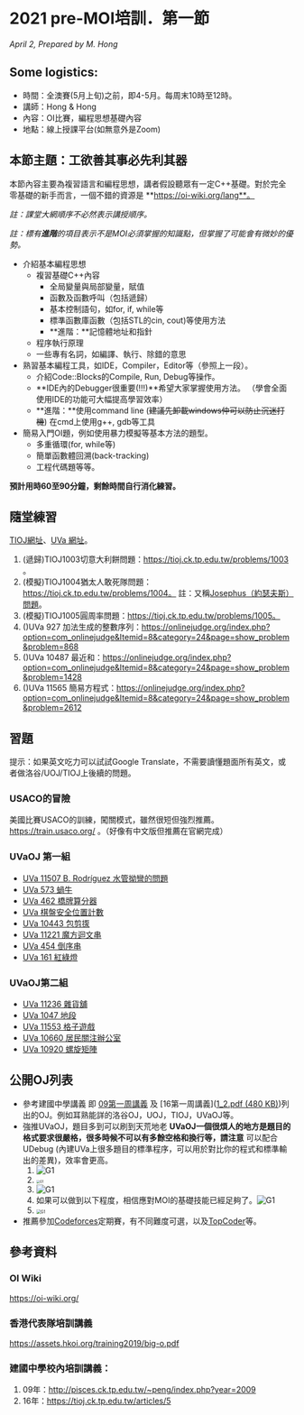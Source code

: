 # 2021 pre-MOI培訓．第一節

<i>April 2, Prepared by M. Hong</i>

## Some logistics:

- 時間：全澳賽(5月上旬)之前，即4-5月。每周末10時至12時。
- 講師：Hong & Hong
- 內容：OI比賽，編程思想基礎內容
- 地點：線上授課平台(如無意外是Zoom)

## 本節主題：工欲善其事必先利其器

本節內容主要為複習語言和編程思想，講者假設聽眾有一定C++基礎。對於完全零基礎的新手而言，一個不錯的資源是 **https://oi-wiki.org/lang**。

<i>註：課堂大網順序不必然表示講授順序。</i>

*註：標有**進階**的項目表示不是MOI必須掌握的知識點，但掌握了可能會有微妙的優勢。*

- 介紹基本編程思想
    - 複習基礎C++內容
        - 全局變量與局部變量，賦值
        - 函數及函數呼叫（包括遞歸）
        - 基本控制語句，如for, if, while等
        - 標準函數庫函數（包括STL的cin, cout)等使用方法
        - **進階：**記憶體地址和指針
    - 程序執行原理
    - 一些專有名詞，如編譯、執行、除錯的意思
- 熟習基本編程工具，如IDE，Compiler，Editor等（參照上一段）。
    - 介紹Code::Blocks的Compile, Run, Debug等操作。
    - **IDE內的Debugger很重要(!!!)**希望大家掌握使用方法。
        （學會全面使用IDE的功能可大幅提高學習效率）
    - **進階：**使用command line (~~建議先卸載windows仲可以防止沉迷打機~~)
        在cmd上使用g++, gdb等工具
- 簡易入門OI題，例如使用暴力模擬等基本方法的題型。
    - 多重循環(for, while等)
    - 簡單函數體回溯(back-tracking)
    - 工程代碼題等等。

**預計用時60至90分鐘，剩餘時間自行消化練習。**

## 隨堂練習

[TIOJ網址](tioj.ck.tp.edu.tw/problems/)、[UVa 網址](onlinejudge.org)。

1. (遞歸)TIOJ1003切意大利餅問題：https://tioj.ck.tp.edu.tw/problems/1003 。
2. (模擬)TIOJ1004猶太人敢死隊問題：https://tioj.ck.tp.edu.tw/problems/1004。
    註：又稱[Josephus（約瑟夫斯）問題](https://en.wikipedia.org/wiki/Josephus_problem)。
3. (模擬)TIOJ1005圓周率問題：https://tioj.ck.tp.edu.tw/problems/1005。
4. ()UVa 927 加法生成的整數序列：https://onlinejudge.org/index.php?option=com_onlinejudge&Itemid=8&category=24&page=show_problem&problem=868
5. ()UVa 10487 最近和：https://onlinejudge.org/index.php?option=com_onlinejudge&Itemid=8&category=24&page=show_problem&problem=1428
6. ()UVa 11565 簡易方程式：https://onlinejudge.org/index.php?option=com_onlinejudge&Itemid=8&category=24&page=show_problem&problem=2612

## 習題

提示：如果英文吃力可以試試Google Translate，不需要讀懂題面所有英文，或者做洛谷/UOJ/TIOJ上後續的問題。

### USACO的冒險

美國比賽USACO的訓練，闖關模式，雖然很短但強烈推薦。https://train.usaco.org/ 。（好像有中文版但推薦在官網完成）

### UVaOJ 第一組

- [UVa 11507 B. Rodríguez 水管拗彎的問題](https://onlinejudge.org/index.php?option=com_onlinejudge&Itemid=8&category=24&page=show_problem&problem=2502)
- [UVa 573 蝸牛](https://onlinejudge.org/index.php?option=com_onlinejudge&Itemid=8&category=24&page=show_problem&problem=514)
- [UVa 462 橋牌算分器](https://onlinejudge.org/index.php?option=com_onlinejudge&Itemid=8&category=24&page=show_problem&problem=403)
- [UVa 棋盤安全位置計數](https://onlinejudge.org/index.php?option=com_onlinejudge&Itemid=8&category=24&page=show_problem&problem=1225)
- [UVa 10443 包剪揼](https://onlinejudge.org/index.php?option=com_onlinejudge&Itemid=8&category=24&page=show_problem&problem=1384)
- [UVa 11221 魔方迴文串](https://onlinejudge.org/index.php?option=com_onlinejudge&Itemid=8&category=24&page=show_problem&problem=2162)
- [UVa 454 倒序串](https://onlinejudge.org/index.php?option=com_onlinejudge&Itemid=8&category=24&page=show_problem&problem=395)
- [UVa 161 紅綠燈](https://onlinejudge.org/index.php?option=com_onlinejudge&Itemid=8&category=24&page=show_problem&problem=97)

### UVaOJ第二組

- [UVa 11236 雜貨舖](https://onlinejudge.org/index.php?option=com_onlinejudge&Itemid=8&category=24&page=show_problem&problem=2177)
- [UVa 1047 地段](https://onlinejudge.org/index.php?option=com_onlinejudge&Itemid=8&category=24&page=show_problem&problem=3488)
- [UVa 11553 格子遊戲](https://onlinejudge.org/index.php?option=com_onlinejudge&Itemid=8&category=24&page=show_problem&problem=2548)
- [UVa 10660 居民關注辦公室](https://onlinejudge.org/index.php?option=com_onlinejudge&Itemid=8&category=24&page=show_problem&problem=1601)
- [UVa 10920 螺旋矩陣](https://onlinejudge.org/index.php?option=com_onlinejudge&Itemid=8&category=24&page=show_problem&problem=1861)

## 公開OJ列表

- 參考建國中學講義
    即 [09第一周講義](http://pisces.ck.tp.edu.tw/~peng/index.php?action=showfile&file=f25eb3f19f79528650026465de4ab6e5fd0be85b3) 及 [16第一周講義]([1_2.pdf (480 KB)](https://tioj.ck.tp.edu.tw/uploads/attachment/5/12/1_2.pdf))列出的OJ。例如耳熟能詳的洛谷OJ，UOJ，TIOJ，UVaOJ等。
- 強推UVaOJ，題目多到可以刷到天荒地老
    **UVaOJ一個很煩人的地方是題目的格式要求很嚴格，很多時候不可以有多餘空格和換行等，請注意**
    可以配合UDebug (內建UVa上很多題目的標準程序，可以用於對比你的程式和標準輸出的差異)，效率會更高。
    1. ![G1](Uva簡易教程1.png)
    2. <img src="Uva簡易教程2.png" alt="G1" style="zoom:40%;" />
    3. ![G1](Uva簡易教程3.png)
    4. 如果可以做到以下程度，相信應對MOI的基礎技能已經足夠了。![G1](FirstGoalOnUHunt.png)
    5. <img src="Uva簡易教程4.png" alt="G1" style="zoom:50%;" />
- 推薦參加[Codeforces](https://codeforces.com/)定期賽，有不同難度可選，以及[TopCoder](https://www.topcoder.com/)等。

## 參考資料

### OI Wiki

https://oi-wiki.org/

### 香港代表隊培訓講義

https://assets.hkoi.org/training2019/big-o.pdf

### 建國中學校內培訓講義：

1. 09年：http://pisces.ck.tp.edu.tw/~peng/index.php?year=2009
2. 16年：https://tioj.ck.tp.edu.tw/articles/5

